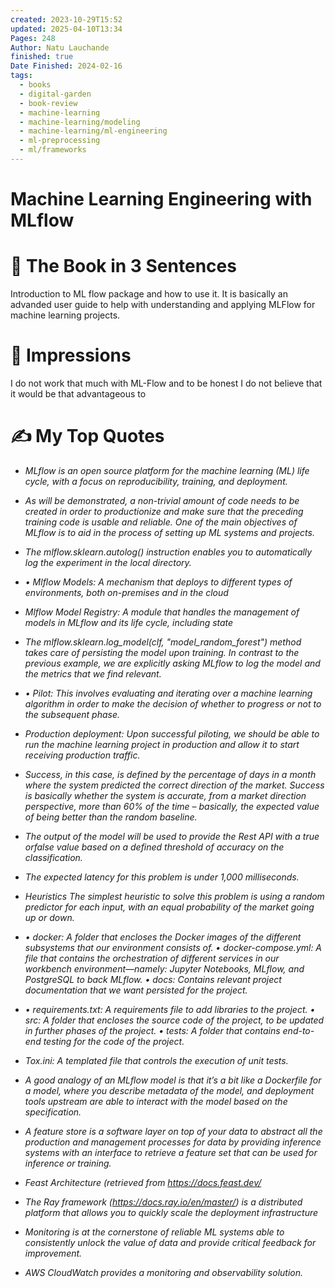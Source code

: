 ```yaml
---
created: 2023-10-29T15:52
updated: 2025-04-10T13:34
Pages: 248
Author: Natu Lauchande
finished: true
Date Finished: 2024-02-16
tags:
  - books
  - digital-garden
  - book-review
  - machine-learning
  - machine-learning/modeling
  - machine-learning/ml-engineering
  - ml-preprocessing
  - ml/frameworks
---
```

#  Machine Learning Engineering with MLflow


# 🚀 The Book in 3 Sentences
Introduction to ML flow package and how to use it. It is basically an advanded user guide to help with understanding and applying MLFlow for machine learning projects.

# 🎨 Impressions

I do not work that much with ML-Flow and to be honest I do not believe that it would be that advantageous to 

# ✍️ My Top  Quotes
- *MLflow is an open source platform for the machine learning (ML) life cycle, with a focus on reproducibility, training, and deployment.* 
 
- *As will be demonstrated, a non-trivial amount of code needs to be created in order to productionize and make sure that the preceding training code is usable and reliable. One of the main objectives of MLflow is to aid in the process of setting up ML systems and projects.* 
 
- *The mlflow.sklearn.autolog() instruction enables you to automatically log the experiment in the local directory.* 
 
- *• Mlflow Models: A mechanism that deploys to different types of environments, both on-premises and in the cloud* 
 
- *Mlflow Model Registry: A module that handles the management of models in MLflow and its life cycle, including state* 
 
- *The mlflow.sklearn.log_model(clf, "model_random_forest") method takes care of persisting the model upon training. In contrast to the previous example, we are explicitly asking MLflow to log the model and the metrics that we find relevant.* 
 
- *• Pilot: This involves evaluating and iterating over a machine learning algorithm in order to make the decision of whether to progress or not to the subsequent phase.* 
 
- *Production deployment: Upon successful piloting, we should be able to run the machine learning project in production and allow it to start receiving production traffic.* 
 
- *Success, in this case, is defined by the percentage of days in a month where the system predicted the correct direction of the market. Success is basically whether the system is accurate, from a market direction perspective, more than 60% of the time – basically, the expected value of being better than the random baseline.* 
 
- *The output of the model will be used to provide the Rest API with a true orfalse value based on a defined threshold of accuracy on the classification.* 
 
- *The expected latency for this problem is under 1,000 milliseconds.* 
 
- *Heuristics The simplest heuristic to solve this problem is using a random predictor for each input, with an equal probability of the market going up or down.* 

- *• docker: A folder that encloses the Docker images of the different subsystems that our environment consists of.  • docker-compose.yml: A file that contains the orchestration of different services in our workbench environment—namely: Jupyter Notebooks, MLflow, and PostgreSQL to back MLflow. • docs: Contains relevant project documentation that we want persisted for the project.* 
 
- *• requirements.txt: A requirements file to add libraries to the project. • src: A folder that encloses the source code of the project, to be updated in further phases of the project.  • tests: A folder that contains end-to-end testing for the code of the project.* 
 
- *Tox.ini: A templated file that controls the execution of unit tests.* 
 
- *A good analogy of an MLflow model is that it’s a bit like a Dockerfile for a model, where you describe metadata of the model, and deployment tools upstream are able to interact with the model based on the specification.* 
 
- *A feature store is a software layer on top of your data to abstract all the production and management processes for data by providing inference systems with an interface to retrieve a feature set that can be used for inference or training.* 
 
- *Feast Architecture (retrieved from https://docs.feast.dev/* 
 
- *The Ray framework (https://docs.ray.io/en/master/) is a distributed platform that allows you to quickly scale the deployment infrastructure* 
 
- *Monitoring is at the cornerstone of reliable ML systems able to consistently unlock the value of data and provide critical feedback for improvement.* 
 
- *AWS CloudWatch provides a monitoring and observability solution.* 
 

